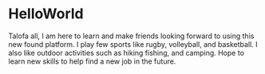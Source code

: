 # HelloWorld
Talofa all, I am here to learn and make friends
looking forward to using this new found platform.
I play few sports like rugby, volleyball, and basketball.
I also like outdoor activities such as hiking fishing, and camping.
Hope to learn new skills to help find a new job in the future.
